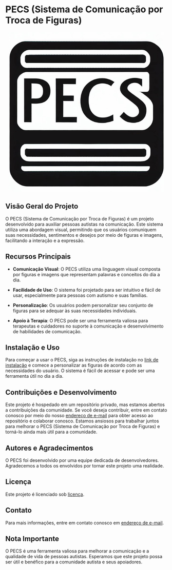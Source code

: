 # PECS (Sistema de Comunicação por Troca de Figuras)
<div style="text-align: center;">
  <img src="img/logo.png" alt="Logo do projeto" style="margin: 0 auto; border-radius: 10px">
</div>

## Visão Geral do Projeto

O PECS (Sistema de Comunicação por Troca de Figuras) é um projeto desenvolvido para auxiliar pessoas autistas na comunicação. Este sistema utiliza uma abordagem visual, permitindo que os usuários comuniquem suas necessidades, sentimentos e desejos por meio de figuras e imagens, facilitando a interação e a expressão.

## Recursos Principais

- **Comunicação Visual**: O PECS utiliza uma linguagem visual composta por figuras e imagens que representam palavras e conceitos do dia a dia.

- **Facilidade de Uso**: O sistema foi projetado para ser intuitivo e fácil de usar, especialmente para pessoas com autismo e suas famílias.

- **Personalização**: Os usuários podem personalizar seu conjunto de figuras para se adequar às suas necessidades individuais.

- **Apoio à Terapia**: O PECS pode ser uma ferramenta valiosa para terapeutas e cuidadores no suporte à comunicação e desenvolvimento de habilidades de comunicação.

## Instalação e Uso

Para começar a usar o PECS, siga as instruções de instalação no [link de instalação](#) e comece a personalizar as figuras de acordo com as necessidades do usuário. O sistema é fácil de acessar e pode ser uma ferramenta útil no dia a dia.

## Contribuições e Desenvolvimento

Este projeto é hospedado em um repositório privado, mas estamos abertos a contribuições da comunidade. Se você deseja contribuir, entre em contato conosco por meio do nosso [endereço de e-mail](mailto:cgomespimentel7@gmail.com) para obter acesso ao repositório e colaborar conosco. Estamos ansiosos para trabalhar juntos para melhorar o PECS (Sistema de Comunicação por Troca de Figuras) e torná-lo ainda mais útil para a comunidade.

## Autores e Agradecimentos

O PECS foi desenvolvido por uma equipe dedicada de desenvolvedores. Agradecemos a todos os envolvidos por tornar este projeto uma realidade.

## Licença

Este projeto é licenciado sob [licença](#).

## Contato

Para mais informações, entre em contato conosco em [endereço de e-mail](mailto:cgomespimentel7@gmail.com).

## Nota Importante

O PECS é uma ferramenta valiosa para melhorar a comunicação e a qualidade de vida de pessoas autistas. Esperamos que este projeto possa ser útil e benéfico para a comunidade autista e seus apoiadores.

